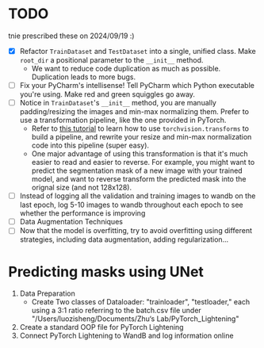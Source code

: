 # TODO

tnie prescribed these on 2024/09/19 :)

- [x] Refactor `TrainDataset` and `TestDataset` into a single, unified class. Make `root_dir` a positional parameter to the `__init__` method.
  - We want to reduce code duplication as much as possible. Duplication leads to more bugs.
- [ ] Fix your PyCharm's intellisense! Tell PyCharm which Python executable you're using. Make red and green squiggles go away.
- [ ] Notice in `TrainDataset`'s `__init__` method, you are manually padding/resizing the images and min-max normalizing them. Prefer to use a transformation pipeline, like the one provided in PyTorch.
  - Refer to [this tutorial](https://pytorch.org/tutorials/beginner/blitz/cifar10_tutorial.html) to learn how to use `torchvision.transforms` to build a pipeline, and rewrite your resize and min-max normalization code into this pipeline (super easy).
  - One major advantage of using this transformation is that it's much easier to read and easier to reverse. For example, you might want to predict the segmentation mask of a new image with your trained model, and want to reverse transform the predicted mask into the orignal size (and not 128x128).
- [ ] Instead of logging all the validation and training images to wandb on the last epoch, log 5-10 images to wandb throughout each epoch to see whether the performance is improving
- [ ] Data Augmentation Techniques
- [ ] Now that the model is overfitting, try to avoid overfitting using different strategies, including data augmentation, adding regularization...
# Predicting masks using UNet

1. Data Preparation
   * Create Two classes of Dataloader: "trainloader", "testloader," each using a 3:1 ratio referring to the batch.csv file under "/Users/luozisheng/Documents/Zhu‘s Lab/PyTorch_Lightening"
2. Create a standard OOP file for PyTorch Lightening
3. Connect PyTorch Lightening to WandB and log information online